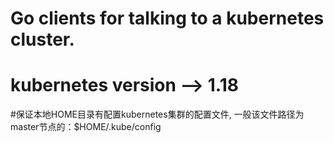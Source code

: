 # Go clients for talking to a kubernetes cluster.

# kubernetes version  --> 1.18

#保证本地HOME目录有配置kubernetes集群的配置文件, 一般该文件路径为master节点的：$HOME/.kube/config
